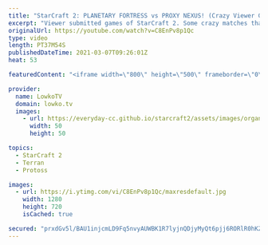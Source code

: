 ```yaml
---
title: "StarCraft 2: PLANETARY FORTRESS vs PROXY NEXUS! (Crazy Viewer Games)"
excerpt: "Viewer submitted games of StarCraft 2. Some crazy matches that you definitely will never see at the professional level of the game. Proxy Command Centers into Planetary Cheese, Nexus inside the opponents main base and of course the classic Cannon Rush.  Support my work on Patreon: http://www.patreon.com/lowkotv"
originalUrl: https://youtube.com/watch?v=C8EnPv8p1Qc
type: video
length: PT37M54S
publishedDateTime: 2021-03-07T09:26:01Z
heat: 53

featuredContent: "<iframe width=\"800\" height=\"500\" frameborder=\"0\" src=\"https://www.youtube.com/embed/C8EnPv8p1Qc\" allow=\"accelerometer; autoplay; encrypted-media; gyroscope; picture-in-picture\" allowfullscreen></iframe>"

provider:
  name: LowkoTV
  domain: lowko.tv
  images:
    - url: https://everyday-cc.github.io/starcraft2/assets/images/organizations/lowko.tv-50x50.jpg
      width: 50
      height: 50

topics:
  - StarCraft 2
  - Terran
  - Protoss

images:
  - url: https://i.ytimg.com/vi/C8EnPv8p1Qc/maxresdefault.jpg
    width: 1280
    height: 720
    isCached: true

secured: "prxdGv5l/BAU1injcmLD9Fq5nvyAUWBK1R7lyjnQDjyMyQt6pjj6RORlR0hKZE+qIzRGcaTTZPj+2c6riFhq+iIwlMJ2iNdsgNBxxOxeD86CNGOq8Xd2uxkcXt0lYZGebWOMVLfUvvqmFgyI+vDilkx+K6eEuA4ZuaW5ZTadDGlDzFANF4WsNmagi4uS5d2Jc8zUK1HeMXYwyVr1pw+HclhSjAkRVewXHxHCighhnHmSzP87szTJY7/4BMTe9EQXZepGTL3hADZ7EqXWEfeVBJx8rWLb2DvRuclI+ErhPyf4P3y7MNC1UPO2kIp7YxsfUO6RNoWIrNQ+x74fDGyhygZosgvYPFngRRKwW8K2im03lvQaYR7q3AOmQUT7SHnaWwVohii5HpVA3Rg62c/xntAMt8dUX7lXM753x1C8oJWTWX1KLIhE8bdKcBI4ZYco;wglcfNVenOh5F+1VBcQJEQ=="
---
```


